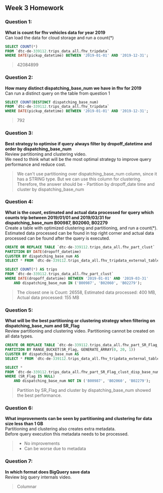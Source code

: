 ## Week 3 Homework

### Question 1: 
**What is count for fhv vehicles data for year 2019**  
Can load the data for cloud storage and run a count(*)
```sql
SELECT COUNT(*)
FROM `dtc-de-339112.trips_data_all.fhv_tripdata`
WHERE DATE(pickup_datetime) BETWEEN '2019-01-01' AND '2019-12-31';
```
> 42084899
### Question 2: 
**How many distinct dispatching_base_num we have in fhv for 2019**  
Can run a distinct query on the table from question 1
```sql
SELECT COUNT(DISTINCT dispatching_base_num)
FROM `dtc-de-339112.trips_data_all.fhv_tripdata`
WHERE DATE(pickup_datetime) BETWEEN '2019-01-01' AND '2019-12-31';
```
> 792

### Question 3: 
**Best strategy to optimise if query always filter by dropoff_datetime and order by dispatching_base_num**  
Review partitioning and clustering video.   
We need to think what will be the most optimal strategy to improve query 
performance and reduce cost.
> We can't use partitioning over dispatching_base_num column, since it has a STRING type. But we can use this column for clustering. 
> Therefore, the answer should be - Partition by dropoff_date time and cluster by dispatching_base_num

### Question 4: 
**What is the count, estimated and actual data processed for query which counts trip between 2019/01/01 and 2019/03/31 for dispatching_base_num B00987, B02060, B02279**  
Create a table with optimized clustering and partitioning, and run a 
count(*). Estimated data processed can be found in top right corner and
actual data processed can be found after the query is executed.
```sql
CREATE OR REPLACE TABLE `dtc-de-339112.trips_data_all.fhv_part_clust`
PARTITION BY DATE(dropoff_datetime)
CLUSTER BY dispatching_base_num AS
SELECT * FROM `dtc-de-339112.trips_data_all.fhv_tripdata_external_table`;

SELECT COUNT(*) AS trips
FROM `dtc-de-339112.trips_data_all.fhv_part_clust`
WHERE DATE(dropoff_datetime) BETWEEN '2019-01-01' AND '2019-03-31'
    AND dispatching_base_num IN ('B00987', 'B02060', 'B02279');
```
> The closest one is Count: 26558, Estimated data processed: 400 MB, Actual data processed: 155 MB

### Question 5: 
**What will be the best partitioning or clustering strategy when filtering on dispatching_base_num and SR_Flag**  
Review partitioning and clustering video. 
Partitioning cannot be created on all data types.
```sql
CREATE OR REPLACE TABLE `dtc-de-339112.trips_data_all.fhv_part_SR_Flag_clust_disp_base_num`
PARTITION BY RANGE_BUCKET(SR_Flag, GENERATE_ARRAY(0, 20, 1))
CLUSTER BY dispatching_base_num AS
SELECT * FROM `dtc-de-339112.trips_data_all.fhv_tripdata_external_table`;

SELECT *
FROM `dtc-de-339112.trips_data_all.fhv_part_SR_Flag_clust_disp_base_num`
WHERE (SR_Flag IS NULL)
    AND dispatching_base_num NOT IN ('B00987', 'B02060', 'B02279');
```
> Partition by SR_Flag and cluster by dispatching_base_num showed the best performance.

### Question 6: 
**What improvements can be seen by partitioning and clustering for data size less than 1 GB**  
Partitioning and clustering also creates extra metadata.  
Before query execution this metadata needs to be processed.
> * No improvements
> * Can be worse due to metadata

### Question 7: 
**In which format does BigQuery save data**  
Review big query internals video.
> Columnar
